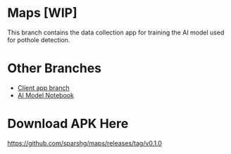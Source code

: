 # Maps [WIP]

This branch contains the data collection app for training the AI model used for pothole detection.

# Other Branches

- [Client app branch](https://github.com/sparshg/maps/tree/client)
- [AI Model Notebook](https://github.com/sparshg/maps/tree/model)

# Download APK Here

https://github.com/sparshg/maps/releases/tag/v0.1.0
